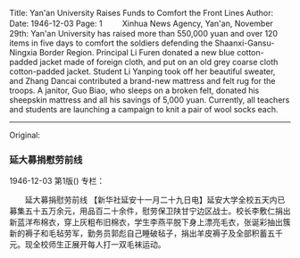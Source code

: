 Title: Yan'an University Raises Funds to Comfort the Front Lines
Author:
Date: 1946-12-03
Page: 1
　　
Xinhua News Agency, Yan'an, November 29th: Yan'an University has raised more than 550,000 yuan and over 120 items in five days to comfort the soldiers defending the Shaanxi-Gansu-Ningxia Border Region. Principal Li Furen donated a new blue cotton-padded jacket made of foreign cloth, and put on an old grey coarse cloth cotton-padded jacket. Student Li Yanping took off her beautiful sweater, and Zhang Dancai contributed a brand-new mattress and felt rug for the troops. A janitor, Guo Biao, who sleeps on a broken felt, donated his sheepskin mattress and all his savings of 5,000 yuan. Currently, all teachers and students are launching a campaign to knit a pair of wool socks each.



<hr /> 

Original: 


### 延大募捐慰劳前线

1946-12-03
第1版()
专栏：

　　延大募捐慰劳前线
    【新华社延安十一月二十九日电】延安大学全校五天内已募集五十五万余元，用品百二十余件，慰劳保卫陕甘宁边区战士。校长李敷仁捐出新蓝洋布棉衣，穿上灰粗布旧棉衣，学生李燕平脱下身上漂亮毛衣，张诞彩抽出簇新的褥子和毛毡劳军，勤务员郭彪自己睡破毡子，捐出羊皮褥子及全部积蓄五千元。现全校师生正展开每人打一双毛袜运动。
